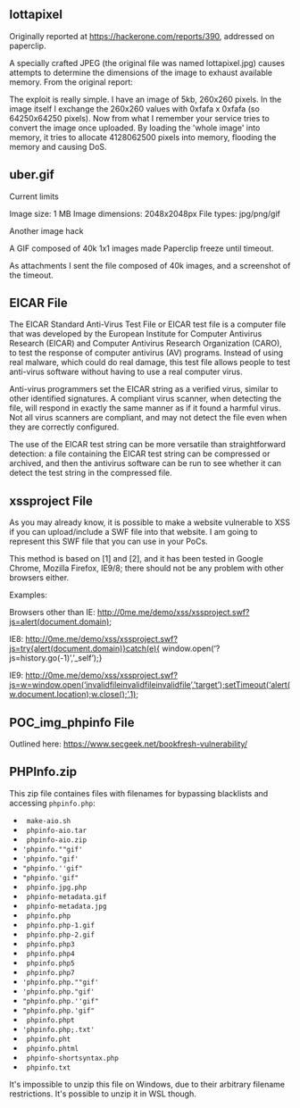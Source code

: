 ## lottapixel

Originally reported at https://hackerone.com/reports/390, addressed on paperclip.

A specially crafted JPEG (the original file was named lottapixel.jpg) causes attempts to determine the dimensions of the image to exhaust available memory. From the original report:

The exploit is really simple. I have an image of 5kb, 260x260 pixels. In the image itself I exchange the 260x260 values with 0xfafa x 0xfafa (so 64250x64250 pixels). Now from what I remember your service tries to convert the image once uploaded. By loading the 'whole image' into memory, it tries to allocate 4128062500 pixels into memory, flooding the memory and causing DoS.

## uber.gif

Current limits

Image size: 1 MB
Image dimensions: 2048x2048px
File types: jpg/png/gif

Another image hack

A GIF composed of 40k 1x1 images made Paperclip freeze until timeout.

As attachments I sent the file composed of 40k images, and a screenshot of the timeout.

## EICAR File

The EICAR Standard Anti-Virus Test File or EICAR test file is a computer file that was developed by the European Institute for Computer Antivirus Research (EICAR) and Computer Antivirus Research Organization (CARO), to test the response of computer antivirus (AV) programs. Instead of using real malware, which could do real damage, this test file allows people to test anti-virus software without having to use a real computer virus.

Anti-virus programmers set the EICAR string as a verified virus, similar to other identified signatures. A compliant virus scanner, when detecting the file, will respond in exactly the same manner as if it found a harmful virus. Not all virus scanners are compliant, and may not detect the file even when they are correctly configured.

The use of the EICAR test string can be more versatile than straightforward detection: a file containing the EICAR test string can be compressed or archived, and then the antivirus software can be run to see whether it can detect the test string in the compressed file.

## xssproject File

As you may already know, it is possible to make a website vulnerable to XSS if you can upload/include a SWF file into that website. I am going to represent this SWF file that you can use in your PoCs.

This method is based on [1] and [2], and it has been tested in Google Chrome, Mozilla Firefox, IE9/8; there should not be any problem with other browsers either.

Examples:

Browsers other than IE: http://0me.me/demo/xss/xssproject.swf?js=alert(document.domain);

IE8: http://0me.me/demo/xss/xssproject.swf?js=try{alert(document.domain)}catch(e){ window.open(‘?js=history.go(-1)’,’_self’);}

IE9: http://0me.me/demo/xss/xssproject.swf?js=w=window.open(‘invalidfileinvalidfileinvalidfile’,’target’);setTimeout(‘alert(w.document.location);w.close();’,1);

## POC_img_phpinfo File

Outlined here: https://www.secgeek.net/bookfresh-vulnerability/


## PHPInfo.zip

This zip file containes files with filenames for bypassing blacklists and accessing `phpinfo.php`:

- ` make-aio.sh`
- ` phpinfo-aio.tar`
- ` phpinfo-aio.zip`
- `'phpinfo.""gif'`
- `'phpinfo."gif'`
- `"phpinfo.''gif"`
- `"phpinfo.'gif"`
- ` phpinfo.jpg.php`
- ` phpinfo-metadata.gif`
- ` phpinfo-metadata.jpg`
- ` phpinfo.php`
- ` phpinfo.php-1.gif`
- ` phpinfo.php-2.gif`
- ` phpinfo.php3`
- ` phpinfo.php4`
- ` phpinfo.php5`
- ` phpinfo.php7`
- `'phpinfo.php.""gif'`
- `'phpinfo.php."gif'`
- `"phpinfo.php.''gif"`
- `"phpinfo.php.'gif"`
- ` phpinfo.phpt`
- `'phpinfo.php;.txt'`
- ` phpinfo.pht`
- ` phpinfo.phtml`
- ` phpinfo-shortsyntax.php`
- ` phpinfo.txt`

It's impossible to unzip this file on Windows, due to their arbitrary filename restrictions. It's possible to unzip it in WSL though.
